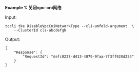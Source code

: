 **Example 1: 关闭vpc-cni网络**



Input: 

```
tccli tke DisableVpcCniNetworkType --cli-unfold-argument  \
    --ClusterId cls-abcdefgh
```

Output: 
```
{
    "Response": {
        "RequestId": "defc0237-d413-4079-9faa-7f3ff928d224"
    }
}
```

